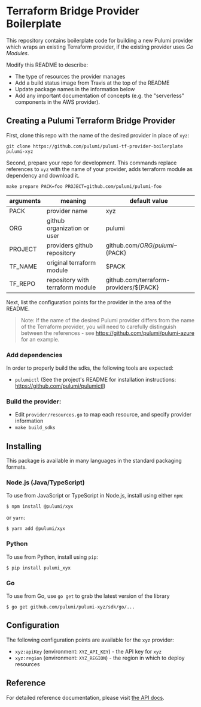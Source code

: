 # Terraform Bridge Provider Boilerplate

This repository contains boilerplate code for building a new Pulumi provider which wraps an existing
Terraform provider, if the existing provider uses _Go Modules_.

Modify this README to describe:

- The type of resources the provider manages
- Add a build status image from Travis at the top of the README
- Update package names in the information below
- Add any important documentation of concepts (e.g. the "serverless" components in the AWS provider).

## Creating a Pulumi Terraform Bridge Provider

First, clone this repo with the name of the desired provider in place of `xyz`:

```
git clone https://github.com/pulumi/pulumi-tf-provider-boilerplate pulumi-xyz
```

Second, prepare your repo for development. This commands replace references to `xyz` with the name of your provider, adds terraform module as dependency and download it.

```
make prepare PACK=foo PROJECT=github.com/pulumi/pulumi-foo

```

| arguments | meaning                          | default value                          |
| -         | -                                | -                                      |
| PACK      | provider name                    | xyz                                    |
| ORG       | github organization or user      | pulumi                                 |
| PROJECT   | providers github repository      | github.com/${ORG}/pulumi-${PACK}       |
| TF_NAME   | original terraform module        | $PACK                                  |
| TF_REPO   | repository with terraform module | github.com/terraform-providers/${PACK} |

Next, list the configuration points for the provider in the area of the README.

> Note: If the name of the desired Pulumi provider differs from the name of the Terraform provider, you will need to carefully distinguish between the references - see https://github.com/pulumi/pulumi-azure for an example.

### Add dependencies

In order to properly build the sdks, the following tools are expected:

- `pulumictl` (See the project's README for installation instructions: https://github.com/pulumi/pulumictl)

### Build the provider:

- Edit `provider/resources.go` to map each resource, and specify provider information
- `make build_sdks`

## Installing

This package is available in many languages in the standard packaging formats.

### Node.js (Java/TypeScript)

To use from JavaScript or TypeScript in Node.js, install using either `npm`:

    $ npm install @pulumi/xyx

or `yarn`:

    $ yarn add @pulumi/xyx

### Python

To use from Python, install using `pip`:

    $ pip install pulumi_xyx

### Go

To use from Go, use `go get` to grab the latest version of the library

    $ go get github.com/pulumi/pulumi-xyz/sdk/go/...

## Configuration

The following configuration points are available for the `xyz` provider:

- `xyz:apiKey` (environment: `XYZ_API_KEY`) - the API key for `xyz`
- `xyz:region` (environment: `XYZ_REGION`) - the region in which to deploy resources

## Reference

For detailed reference documentation, please visit [the API docs][1].

[1]: https://www.pulumi.com/docs/reference/pkg/x/
